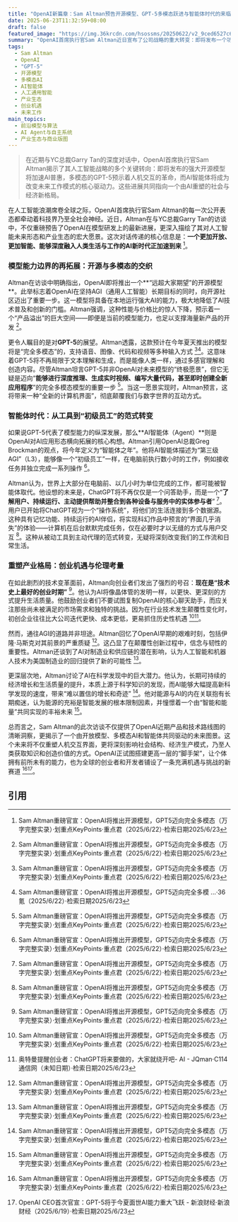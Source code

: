 ```yaml
---
title: "OpenAI新篇章：Sam Altman预告开源模型、GPT-5多模态跃进与智能体时代的来临"
date: 2025-06-23T11:32:59+08:00
draft: false
featured_image: "https://img.36krcdn.com/hsossms/20250622/v2_9ced6527c653463ba240b536096c22f0@5469108_oswg441211oswg1080oswg623_img_000?x-oss-process=image/format,jpg/interlace,1"
summary: "OpenAI首席执行官Sam Altman近日宣布了公司战略的重大转变：即将发布一个功能强大的开源模型，同时预告今年夏季推出的GPT-5将实现全面的多模态能力，支持语音、图像、代码和视频等多种输入。Altman还强调2025年是“智能体之年”，预示AI将从被动工具演变为能独立执行任务的“初级员工”，并呼吁创业者抓住这一技术变革的黄金时期。"
tags: 
  - Sam Altman
  - OpenAI
  - "GPT-5"
  - 开源模型
  - 多模态AI
  - AI智能体
  - 人工通用智能
  - 产业生态
  - 创业机遇
  - 未来工作
main_topics: 
  - 前沿模型与算法
  - AI Agent与自主系统
  - 产业生态与商业版图
---
```


> 在近期与YC总裁Garry Tan的深度对话中，OpenAI首席执行官Sam Altman揭示了其人工智能战略的多个关键转向：即将发布的强大开源模型将加速AI普惠，多模态的GPT-5预示着人机交互的革命，而AI智能体将成为改变未来工作模式的核心驱动力。这些进展共同指向一个由AI重塑的社会与经济新格局。

在人工智能浪潮席卷全球之际，OpenAI首席执行官Sam Altman的每一次公开表态都牵动着科技界乃至全社会神经。近日，Altman在与YC总裁Garry Tan的访谈中，不仅重磅预告了OpenAI在模型研发上的最新进展，更深入描绘了其对人工智能未来形态和产业生态的宏大愿景。这次对话传递的核心信息是：**一个更加开放、更加智能、能够深度融入人类生活与工作的AI新时代正加速到来** [^1]。

### 模型能力边界的再拓展：开源与多模态的交织

Altman在访谈中明确指出，OpenAI即将推出一个**“远超大家期望”的开源模型**。此举标志着OpenAI在坚持AGI（通用人工智能）长期目标的同时，向开源社区迈出了重要一步。这一模型将具备在本地运行强大AI的能力，极大地降低了AI技术普及和创新的门槛。Altman强调，这种性能与价格比的惊人下降，预示着一个“产品溢出”的巨大空间——即便是当前的模型能力，也足以支撑海量新产品的开发 [^1]。

更令人瞩目的是对**GPT-5**的展望。Altman透露，这款预计在今年夏天推出的模型将是“完全多模态”的，支持语音、图像、代码和视频等多种输入方式 [^1][^2]。这意味着GPT-5将不再局限于文本理解和生成，而是能像人类一样，通过多感官理解和创造内容。尽管Altman坦言GPT-5并非OpenAI对未来模型的“终极愿景”，但它无疑是迈向“**能够进行深度推理、生成实时视频、编写大量代码，甚至即时创建全新应用程序**”的完全多模态模型的重要一步 [^1]。当这一愿景实现时，Altman预言，这将带来一种“全新的计算机界面”，彻底颠覆我们与数字世界的互动方式。

### 智能体时代：从工具到“初级员工”的范式转变

如果说GPT-5代表了模型能力的纵深发展，那么**AI智能体（Agent）**则是OpenAI对AI应用形态横向拓展的核心构想。Altman引用OpenAI总裁Greg Brockman的观点，将今年定义为“智能体之年”。他将AI智能体描述为“第三级AGI”（L3），能够像一个“初级员工”一样，在电脑前执行数小时的工作，例如接收任务并独立完成一系列操作 [^1]。

Altman认为，世界上大部分在电脑前、以几小时为单位完成的工作，都可能被智能体取代。他设想的未来是，ChatGPT将不再仅仅是一个问答助手，而是一个“**了解用户、持续运行、主动提供帮助并整合到各种设备与服务中的实体参与者**” [^1]。用户已开始将ChatGPT视为一个“操作系统”，将他们的生活连接到多个数据源。这种具有记忆功能、持续运行的AI伴侣，将实现科幻作品中预言的“界面几乎消失”的体验——计算机在后台默默完成任务，仅在必要时才以无缝的方式与用户交互 [^1]。这种从被动工具到主动代理的范式转变，无疑将深刻改变我们的工作流和日常生活。

### 重塑产业格局：创业机遇与伦理考量

在如此剧烈的技术变革面前，Altman向创业者们发出了强烈的号召：**现在是“技术史上最好的创业时期”** [^1]。他认为AI将像晶体管的发明一样，以更快、更深刻的方式提升生活质量。他鼓励创业者们不要试图复制OpenAI的核心聊天助手，而应关注那些尚未被满足的市场需求和独特的挑战。因为在行业技术发生颠覆性变化时，初创企业往往比大公司迭代更快、成本更低，更易抓住历史性机遇 [^1][^5]。

然而，通往AGI的道路并非坦途。Altman回忆了OpenAI早期的艰难时刻，包括伊隆·马斯克对其前景的严重质疑 [^1]。这凸显了在颠覆性创新过程中，信念与韧性的重要性。Altman还谈到了AI对制造业和供应链的潜在影响，认为人工智能和机器人技术为美国制造业的回归提供了新的可能性 [^1]。

更深层次地，Altman讨论了AI在科学发现中的巨大潜力。他认为，长期可持续的经济增长和生活质量的提升，本质上源于科学知识的发现，而AI能够大幅提高新科学发现的速度，带来“难以置信的增长和奇迹” [^1]。他对能源与AI的内在关联抱有长期痴迷，认为能源的充裕是智能发展的根本限制因素，并憧憬着一个由“智能和能量”共同实现的丰裕未来 [^1]。

总而言之，Sam Altman的此次访谈不仅提供了OpenAI近期产品和技术路线图的清晰洞察，更揭示了一个由开放模型、多模态AI和智能体共同驱动的未来图景。这个未来将不仅重塑人机交互界面，更将深刻影响社会结构、经济生产模式，乃至人类获取知识和创造价值的方式。OpenAI正试图搭建更高一层的“脚手架”，让个体拥有前所未有的能力，也为全球的创业者和开发者铺设了一条充满机遇与挑战的新赛道 [^1][^4]。

## 引用
[^1]: Sam Altman重磅官宣：OpenAI将推出开源模型，GPT5迈向完全多模态（万字完整实录）·划重点KeyPoints·重点君（2025/6/22）·检索日期2025/6/23
[^2]: Sam Altman重磅官宣：OpenAI将推出开源模型，GPT5迈向完全多模 ...·36氪（2025/6/22）·检索日期2025/6/23
[^3]: 首发｜Sam Altman重磅官宣：OpenAI将推出开源模型 - 腾讯网·腾讯网（2025/6/22）·检索日期2025/6/23
[^4]: OpenAI CEO首次官宣：GPT-5将于今夏面世AI能力重大飞跃 - 新浪财经·新浪财经（2025/6/19）·检索日期2025/6/23
[^5]: 奥特曼提醒创业者：ChatGPT将来要做的，大家就绕开吧- AI - JQman·C114通信网（未知日期）·检索日期2025/6/23
